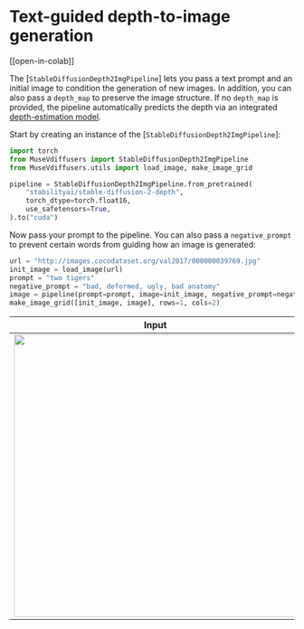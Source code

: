 <!--Copyright 2023 The HuggingFace Team. All rights reserved.

Licensed under the Apache License, Version 2.0 (the "License"); you may not use this file except in compliance with
the License. You may obtain a copy of the License at

http://www.apache.org/licenses/LICENSE-2.0

Unless required by applicable law or agreed to in writing, software distributed under the License is distributed on
an "AS IS" BASIS, WITHOUT WARRANTIES OR CONDITIONS OF ANY KIND, either express or implied. See the License for the
specific language governing permissions and limitations under the License.
-->

# Text-guided depth-to-image generation

[[open-in-colab]]

The [`StableDiffusionDepth2ImgPipeline`] lets you pass a text prompt and an initial image to condition the generation of new images. In addition, you can also pass a `depth_map` to preserve the image structure. If no `depth_map` is provided, the pipeline automatically predicts the depth via an integrated [depth-estimation model](https://github.com/isl-org/MiDaS).

Start by creating an instance of the [`StableDiffusionDepth2ImgPipeline`]:

```python
import torch
from MuseVdiffusers import StableDiffusionDepth2ImgPipeline
from MuseVdiffusers.utils import load_image, make_image_grid

pipeline = StableDiffusionDepth2ImgPipeline.from_pretrained(
    "stabilityai/stable-diffusion-2-depth",
    torch_dtype=torch.float16,
    use_safetensors=True,
).to("cuda")
```

Now pass your prompt to the pipeline. You can also pass a `negative_prompt` to prevent certain words from guiding how an image is generated:

```python
url = "http://images.cocodataset.org/val2017/000000039769.jpg"
init_image = load_image(url)
prompt = "two tigers"
negative_prompt = "bad, deformed, ugly, bad anatomy"
image = pipeline(prompt=prompt, image=init_image, negative_prompt=negative_prompt, strength=0.7).images[0]
make_image_grid([init_image, image], rows=1, cols=2)
```

| Input                                                                           | Output                                                                                                                                |
|---------------------------------------------------------------------------------|---------------------------------------------------------------------------------------------------------------------------------------|
| <img src="https://huggingface.co/datasets/huggingface/documentation-images/resolve/main/diffusers/coco-cats.png" width="500"/> | <img src="https://huggingface.co/datasets/huggingface/documentation-images/resolve/main/diffusers/depth2img-tigers.png" width="500"/> |
